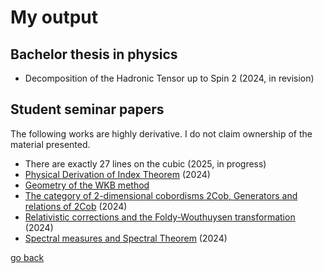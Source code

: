 # My output
## Bachelor thesis in physics
- Decomposition of the Hadronic Tensor up to Spin 2 (2024, in revision)

## Student seminar papers
The following works are highly derivative. I do not claim ownership of the material presented.
- There are exactly 27 lines on the cubic (2025, in progress)
- [Physical Derivation of Index Theorem](/Talk_Spin_Geometry.pdf) (2024)
- [Geometry of the WKB method](/Talk_WKB.pdf)
- [The category of 2-dimensional cobordisms 2Cob, Generators and relations of 2Cob](/Talk_2DTQFT.pdf) (2024)
- [Relativistic corrections and the Foldy-Wouthuysen transformation](/Talk_Foldy.pdf) (2024)
- [Spectral measures and Spectral Theorem](/Talk_SpectralTheory.pdf) (2024)


[go back](/README.md)
